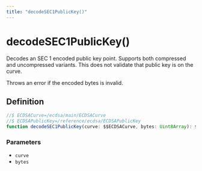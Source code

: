 ```yaml
---
title: "decodeSEC1PublicKey()"
---
```


# decodeSEC1PublicKey()

Decodes an SEC 1 encoded public key point. Supports both compressed and uncompressed variants. This does not validate that public key is on the curve. 

Throws an error if the encoded bytes is invalid.

## Definition

```ts
//$ ECDSACurve=/ecdsa/main/ECDSACurve
//$ ECDSAPublicKey=/reference/ecdsa/ECDSAPublicKey
function decodeSEC1PublicKey(curve: $$ECDSACurve, bytes: Uint8Array): $$ECDSAPublicKey;
```

### Parameters

- `curve`
- `bytes`
